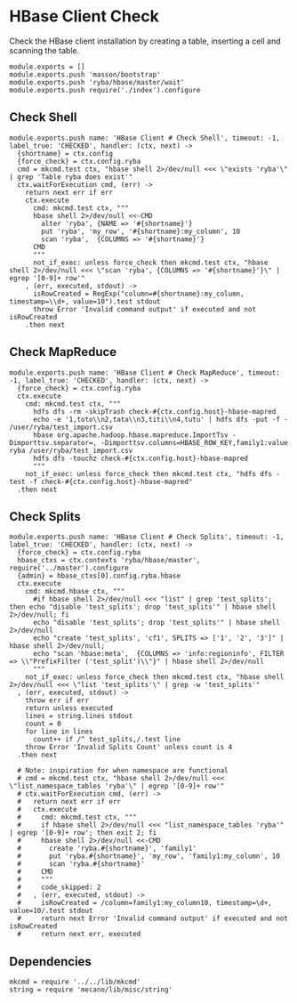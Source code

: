
# HBase Client Check

Check the HBase client installation by creating a table, inserting a cell and
scanning the table.

    module.exports = []
    module.exports.push 'masson/bootstrap'
    module.exports.push 'ryba/hbase/master/wait'
    module.exports.push require('./index').configure

## Check Shell

    module.exports.push name: 'HBase Client # Check Shell', timeout: -1, label_true: 'CHECKED', handler: (ctx, next) ->
      {shortname} = ctx.config
      {force_check} = ctx.config.ryba
      cmd = mkcmd.test ctx, "hbase shell 2>/dev/null <<< \"exists 'ryba'\" | grep 'Table ryba does exist'"
      ctx.waitForExecution cmd, (err) ->
        return next err if err
        ctx.execute
          cmd: mkcmd.test ctx, """
          hbase shell 2>/dev/null <<-CMD
            alter 'ryba', {NAME => '#{shortname}'}
            put 'ryba', 'my_row', '#{shortname}:my_column', 10
            scan 'ryba',  {COLUMNS => '#{shortname}'}
          CMD
          """
          not_if_exec: unless force_check then mkcmd.test ctx, "hbase shell 2>/dev/null <<< \"scan 'ryba', {COLUMNS => '#{shortname}'}\" | egrep '[0-9]+ row'"
        , (err, executed, stdout) ->
          isRowCreated = RegExp("column=#{shortname}:my_column, timestamp=\\d+, value=10").test stdout
          throw Error 'Invalid command output' if executed and not isRowCreated
        .then next

## Check MapReduce

    module.exports.push name: 'HBase Client # Check MapReduce', timeout: -1, label_true: 'CHECKED', handler: (ctx, next) ->
      {force_check} = ctx.config.ryba
      ctx.execute
        cmd: mkcmd.test ctx, """
          hdfs dfs -rm -skipTrash check-#{ctx.config.host}-hbase-mapred
          echo -e '1,toto\\n2,tata\\n3,titi\\n4,tutu' | hdfs dfs -put -f - /user/ryba/test_import.csv
          hbase org.apache.hadoop.hbase.mapreduce.ImportTsv -Dimporttsv.separator=, -Dimporttsv.columns=HBASE_ROW_KEY,family1:value ryba /user/ryba/test_import.csv
          hdfs dfs -touchz check-#{ctx.config.host}-hbase-mapred
          """
        not_if_exec: unless force_check then mkcmd.test ctx, "hdfs dfs -test -f check-#{ctx.config.host}-hbase-mapred"
      .then next

## Check Splits

    module.exports.push name: 'HBase Client # Check Splits', timeout: -1, label_true: 'CHECKED', handler: (ctx, next) ->
      {force_check} = ctx.config.ryba
      hbase_ctxs = ctx.contexts 'ryba/hbase/master', require('../master').configure
      {admin} = hbase_ctxs[0].config.ryba.hbase
      ctx.execute
        cmd: mkcmd.hbase ctx, """
          #if hbase shell 2>/dev/null <<< "list" | grep 'test_splits'; then echo "disable 'test_splits'; drop 'test_splits'" | hbase shell 2>/dev/null; fi
          echo "disable 'test_splits'; drop 'test_splits'" | hbase shell 2>/dev/null
          echo "create 'test_splits', 'cf1', SPLITS => ['1', '2', '3']" | hbase shell 2>/dev/null;
          echo "scan 'hbase:meta',  {COLUMNS => 'info:regioninfo', FILTER => \\"PrefixFilter ('test_split')\\"}" | hbase shell 2>/dev/null
          """
        not_if_exec: unless force_check then mkcmd.test ctx, "hbase shell 2>/dev/null <<< \"list 'test_splits'\" | grep -w 'test_splits'"
      , (err, executed, stdout) ->
        throw err if err
        return unless executed
        lines = string.lines stdout
        count = 0
        for line in lines
          count++ if /^ test_splits,/.test line
        throw Error 'Invalid Splits Count' unless count is 4
      .then next

      # Note: inspiration for when namespace are functional
      # cmd = mkcmd.test ctx, "hbase shell 2>/dev/null <<< \"list_namespace_tables 'ryba'\" | egrep '[0-9]+ row'"
      # ctx.waitForExecution cmd, (err) ->
      #   return next err if err
      #   ctx.execute
      #     cmd: mkcmd.test ctx, """
      #     if hbase shell 2>/dev/null <<< "list_namespace_tables 'ryba'" | egrep '[0-9]+ row'; then exit 2; fi
      #     hbase shell 2>/dev/null <<-CMD
      #       create 'ryba.#{shortname}', 'family1'
      #       put 'ryba.#{shortname}', 'my_row', 'family1:my_column', 10
      #       scan 'ryba.#{shortname}'
      #     CMD
      #     """
      #     code_skipped: 2
      #   , (err, executed, stdout) ->
      #     isRowCreated = /column=family1:my_column10, timestamp=\d+, value=10/.test stdout
      #     return next Error 'Invalid command output' if executed and not isRowCreated
      #     return next err, executed

## Dependencies

    mkcmd = require '../../lib/mkcmd'
    string = require 'mecano/lib/misc/string'
